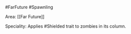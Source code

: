 #FarFuture #Spawnling

Area: [[Far Future]]

Speciality: Applies #Shielded trait to zombies in its column.